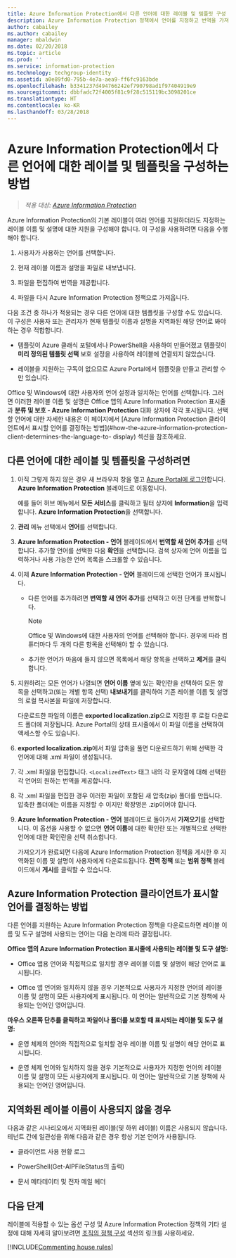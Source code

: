 ```yaml
---
title: Azure Information Protection에서 다른 언어에 대한 레이블 및 템플릿 구성
description: Azure Information Protection 정책에서 언어를 지정하고 번역을 가져오는 방식으로 Information Protection 표시줄에 표시되는 레이블과 표시되는 템플릿에 대한 다른 언어 지원을 추가할 수 있습니다.
author: cabailey
ms.author: cabailey
manager: mbaldwin
ms.date: 02/20/2018
ms.topic: article
ms.prod: ''
ms.service: information-protection
ms.technology: techgroup-identity
ms.assetid: a0e89fd0-795b-4e7a-aea9-ff6fc9163bde
ms.openlocfilehash: b3341237d494766242ef790798ad1f97404919e9
ms.sourcegitcommit: dbbfadc72f4005f81c9f28c515119bc3098201ce
ms.translationtype: HT
ms.contentlocale: ko-KR
ms.lasthandoff: 03/28/2018
---
```

# <a name="how-to-configure-labels-and-templates-for-different-languages-in-azure-information-protection"></a>Azure Information Protection에서 다른 언어에 대한 레이블 및 템플릿을 구성하는 방법

>*적용 대상: [Azure Information Protection](https://azure.microsoft.com/pricing/details/information-protection)*

Azure Information Protection의 기본 레이블이 여러 언어를 지원하더라도 지정하는 레이블 이름 및 설명에 대한 지원을 구성해야 합니다. 이 구성을 사용하려면 다음을 수행해야 합니다.

1. 사용자가 사용하는 언어를 선택합니다. 

2. 현재 레이블 이름과 설명을 파일로 내보냅니다.

3. 파일을 편집하여 번역을 제공합니다.

4. 파일을 다시 Azure Information Protection 정책으로 가져옵니다.

다음 조건 중 하나가 적용되는 경우 다른 언어에 대한 템플릿을 구성할 수도 있습니다. 이 구성은 사용자 또는 관리자가 현재 템플릿 이름과 설명을 지역화된 해당 언어로 봐야 하는 경우 적합합니다.

- 템플릿이 Azure 클래식 포털에서나 PowerShell을 사용하여 만들어졌고 템플릿이 **미리 정의된 템플릿 선택** 보호 설정을 사용하여 레이블에 연결되지 않았습니다.

- 레이블을 지원하는 구독이 없으므로 Azure Portal에서 템플릿을 만들고 관리할 수만 있습니다.

Office 및 Windows에 대한 사용자의 언어 설정과 일치하는 언어를 선택합니다. 그러면 이러한 레이블 이름 및 설명은 Office 앱의 Azure Information Protection 표시줄과 **분류 및 보호 - Azure Information Protection** 대화 상자에 각각 표시됩니다. 선택할 언어에 대한 자세한 내용은 이 페이지에서 [Azure Information Protection 클라이언트에서 표시할 언어를 결정하는 방법](#how-the-azure-information-protection-client-determines-the-language-to- display) 섹션을 참조하세요. 

## <a name="to-configure-labels-and-templates-for-different-languages"></a>다른 언어에 대한 레이블 및 템플릿을 구성하려면

1. 아직 그렇게 하지 않은 경우 새 브라우저 창을 열고 [Azure Portal에 로그인](configure-policy.md#signing-in-to-the-azure-portal)합니다. **Azure Information Protection** 블레이드로 이동합니다.
    
    예를 들어 허브 메뉴에서 **모든 서비스**를 클릭하고 필터 상자에 **Information**을 입력합니다. **Azure Information Protection**을 선택합니다.

2. **관리** 메뉴 선택에서 **언어**를 선택합니다.

3. **Azure Information Protection - 언어** 블레이드에서 **번역할 새 언어 추가**를 선택합니다. 추가할 언어를 선택한 다음 **확인**을 선택합니다. 검색 상자에 언어 이름을 입력하거나 사용 가능한 언어 목록을 스크롤할 수 있습니다.

4. 이제 **Azure Information Protection - 언어** 블레이드에 선택한 언어가 표시됩니다.
    
    - 다른 언어를 추가하려면 **번역할 새 언어 추가**를 선택하고 이전 단계를 반복합니다. 
        
        > [!NOTE]
        > Office 및 Windows에 대한 사용자의 언어를 선택해야 합니다. 경우에 따라 컴퓨터마다 두 개의 다른 항목을 선택해야 할 수 있습니다.
        
    - 추가한 언어가 마음에 들지 않으면 목록에서 해당 항목을 선택하고 **제거**를 클릭합니다.

5. 지원하려는 모든 언어가 나열되면 **언어 이름** 옆에 있는 확인란을 선택하여 모든 항목을 선택하고(또는 개별 항목 선택) **내보내기**를 클릭하여 기존 레이블 이름 및 설명의 로컬 복사본을 파일에 저장합니다. 
    
    다운로드한 파일의 이름은 **exported localization.zip**으로 지정된 후 로컬 다운로드 폴더에 저장됩니다. Azure Portal의 상태 표시줄에서 이 파일 이름을 선택하여 액세스할 수도 있습니다.

6. **exported localization.zip**에서 파일 압축을 풀면 다운로드하기 위해 선택한 각 언어에 대해 .xml 파일이 생성됩니다. 

7. 각 .xml 파일을 편집합니다. `<LocalizedText>` 태그 내의 각 문자열에 대해 선택한 각 언어의 원하는 번역을 제공합니다. 

8. 각 .xml 파일을 편집한 경우 이러한 파일이 포함된 새 압축(zip) 폴더를 만듭니다. 압축한 폴더에는 이름을 지정할 수 이지만 확장명은 .zip이어야 합니다.

9. **Azure Information Protection - 언어** 블레이드로 돌아가서 **가져오기**를 선택합니다. 이 옵션을 사용할 수 없으면 **언어 이름**에 대한 확인란 또는 개별적으로 선택한 언어에 대한 확인란을 선택 취소합니다.
    
    가져오기가 완료되면 다음에 Azure Information Protection 정책을 게시한 후 지역화된 이름 및 설명이 사용자에게 다운로드됩니다. **전역 정책** 또는 **범위 정책** 블레이드에서 **게시**를 클릭할 수 있습니다.

## <a name="how-the-azure-information-protection-client-determines-the-language-to-display"></a>Azure Information Protection 클라이언트가 표시할 언어를 결정하는 방법

다른 언어를 지원하는 Azure Information Protection 정책을 다운로드하면 레이블 이름 및 도구 설명에 사용되는 언어는 다음 논리에 따라 결정됩니다.

**Office 앱의 Azure Information Protection 표시줄에 사용되는 레이블 및 도구 설명:**

- Office 앱용 언어와 직접적으로 일치할 경우 레이블 이름 및 설명이 해당 언어로 표시됩니다.

- Office 앱 언어와 일치하지 않을 경우 기본적으로 사용자가 지정한 언어의 레이블 이름 및 설명이 모든 사용자에게 표시됩니다. 이 언어는 일반적으로 기본 정책에 사용되는 언어인 영어입니다.

**마우스 오른쪽 단추를 클릭하고 파일이나 폴더를 보호할 때 표시되는 레이블 및 도구 설명:**

- 운영 체제의 언어와 직접적으로 일치할 경우 레이블 이름 및 설명이 해당 언어로 표시됩니다.

- 운영 체제 언어와 일치하지 않을 경우 기본적으로 사용자가 지정한 언어의 레이블 이름 및 설명이 모든 사용자에게 표시됩니다. 이 언어는 일반적으로 기본 정책에 사용되는 언어인 영어입니다.

## <a name="when-localized-label-names-are-not-used"></a>지역화된 레이블 이름이 사용되지 않을 경우

다음과 같은 시나리오에서 지역화된 레이블(및 하위 레이블) 이름은 사용되지 않습니다. 테넌트 간에 일관성을 위해 다음과 같은 경우 항상 기본 언어가 사용됩니다.

- 클라이언트 사용 현황 로그

- PowerShell(Get-AIPFileStatus의 출력)

- 문서 메타데이터 및 전자 메일 헤더


## <a name="next-steps"></a>다음 단계

레이블에 적용할 수 있는 옵션 구성 및 Azure Information Protection 정책의 기타 설정에 대해 자세히 알아보려면 [조직의 정책 구성](configure-policy.md#configuring-your-organizations-policy) 섹션의 링크를 사용하세요.

[!INCLUDE[Commenting house rules](../includes/houserules.md)]


